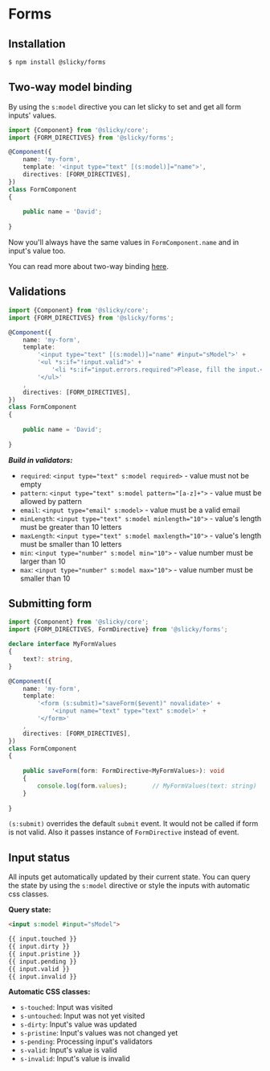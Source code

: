 # Forms

## Installation

```bash
$ npm install @slicky/forms
```

## Two-way model binding

By using the `s:model` directive you can let slicky to set and get all form inputs' values. 

```typescript
import {Component} from '@slicky/core';
import {FORM_DIRECTIVES} from '@slicky/forms';

@Component({
	name: 'my-form',
	template: '<input type="text" [(s:model)]="name">',
	directives: [FORM_DIRECTIVES],
})
class FormComponent
{
	
	public name = 'David';
	
}
```

Now you'll always have the same values in `FormComponent.name` and in input's value too.

You can read more about two-way binding [here](./directives.md).

## Validations

```typescript
import {Component} from '@slicky/core';
import {FORM_DIRECTIVES} from '@slicky/forms';

@Component({
	name: 'my-form',
	template: 
		'<input type="text" [(s:model)]="name" #input="sModel">' +
		'<ul *s:if="!input.valid">' +
			'<li *s:if="input.errors.required">Please, fill the input.</li>' +
		'</ul>'
	,
	directives: [FORM_DIRECTIVES],
})
class FormComponent
{
	
	public name = 'David';
	
}
```

***Build in validators:***

* `required`: `<input type="text" s:model required>` - value must not be empty
* `pattern`: `<input type="text" s:model pattern="[a-z]+">` - value must be allowed by pattern
* `email`: `<input type="email" s:model>` - value must be a valid email
* `minLength`: `<input type="text" s:model minlength="10">` - value's length must be greater than 10 letters
* `maxLength`: `<input type="text" s:model maxlength="10">` - value's length must be smaller than 10 letters
* `min`: `<input type="number" s:model min="10">` - value number must be larger than 10
* `max`: `<input type="number" s:model max="10">` - value number must be smaller than 10

## Submitting form

```typescript
import {Component} from '@slicky/core';
import {FORM_DIRECTIVES, FormDirective} from '@slicky/forms';

declare interface MyFormValues
{
	text?: string,
}

@Component({
	name: 'my-form',
	template:
	 	'<form (s:submit)="saveForm($event)" novalidate>' +
			'<input name="text" type="text" s:model>' +
		'</form>'
	,
	directives: [FORM_DIRECTIVES],
})
class FormComponent
{
	
	public saveForm(form: FormDirective<MyFormValues>): void
	{
		console.log(form.values);		// MyFormValues(text: string)
	}
	
}
```

`(s:submit)` overrides the default `submit` event. It would not be called if form is not valid. Also it passes 
instance of `FormDirective` instead of event.

## Input status

All inputs get automatically updated by their current state. You can query the state by using the `s:model` directive 
or style the inputs with automatic css classes.

**Query state:**

```html
<input s:model #input="sModel">

{{ input.touched }}
{{ input.dirty }}
{{ input.pristine }}
{{ input.pending }}
{{ input.valid }}
{{ input.invalid }}
```

**Automatic CSS classes:**

* `s-touched`: Input was visited
* `s-untouched`: Input was not yet visited
* `s-dirty`: Input's value was updated
* `s-pristine`: Input's values was not changed yet
* `s-pending`: Processing input's validators
* `s-valid`: Input's value is valid
* `s-invalid`: Input's value is invalid
